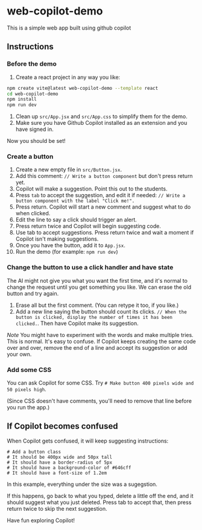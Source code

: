 # web-copilot-demo

This is a simple web app built using github copilot

## Instructions

### Before the demo

1. Create a react project in any way you like:

```sh
npm create vite@latest web-copilot-demo --template react
cd web-copilot-demo
npm install
npm run dev
```

1. Clean up `src/App.jsx` and `src/App.css` to simplify them for the demo.
1. Make sure you have Github Copilot installed as an extension and you have signed in.

Now you should be set!

### Create a button

1. Create a new empty file in `src/Button.jsx`.
1. Add this comment:  `// Write a button component` but don't press return yet.
1. Copilot will make a suggestion. Point this out to the students. 
1. Press `tab` to accept the suggestion,  and edit it if needed: ```// Write a button component with the label "Click me!".```
1. Press return. Copilot will start a new comment and suggest what to do when clicked.
1. Edit the line to say a click should trigger an alert.
1. Press return twice and Copilot will begin suggesting code.
1. Use tab to accept suggestions. Press return twice and wait a moment if Copilot isn't making suggestions. 
1. Once you have the button, add it to `App.jsx`.
1. Run the demo (for example: `npm run dev`)

### Change the button to use a click handler and have state

The AI might not give you what you want the first time, and it's normal to change the request
until you get something you like. We can erase the old button and try again.

1. Erase all but the first comment. (You can retype it too, if you like.)
1. Add a new line saying the button should count its clicks. ```// When the button is clicked, display the number of times it has been clicked.```. Then have Copilot make its suggestion.

*Note* You might have to experiment with the words and make multiple tries. This is normal. It's easy to confuse.
If Copilot keeps creating the same code over and over, remove the end of a line and accept its suggestion or add your own.

### Add some CSS

You can ask Copilot for some CSS. Try ```# Make button 400 pixels wide and 50 pixels high```. 

(Since CSS doesn't have comments, you'll need to remove that line before you run the app.)

## If Copilot becomes confused

When Copilot gets confused, it will keep suggesting instructions:

```
# Add a button class
# It should be 400px wide and 50px tall
# It should have a border-radius of 5px
# It should have a background-color of #646cff
# It should have a font-size of 1.2em
```

In this example, everything under the size was a sugegstion. 

If this happens, go back to what you typed, delete a little off the end, and it should suggest what you just deleted. Press tab to accept that, then press return twice to skip the next suggestion.

Have fun exploring Copilot!




